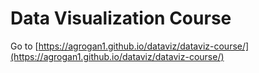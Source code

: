 # Data Visualization Course

Go to [https://agrogan1.github.io/dataviz/dataviz-course/](https://agrogan1.github.io/dataviz/dataviz-course/)



